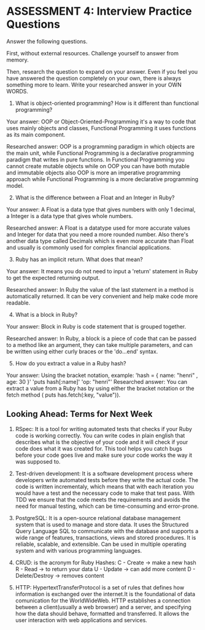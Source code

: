 # ASSESSMENT 4: Interview Practice Questions

Answer the following questions.

First, without external resources. Challenge yourself to answer from memory.

Then, research the question to expand on your answer. Even if you feel you have answered the question completely on your own, there is always something more to learn. Write your researched answer in your OWN WORDS.

1. What is object-oriented programming? How is it different than functional programming?

Your answer: OOP or Object-Oriented-Programming it's a way to code that uses mainly objects and classes,
Functional Programming it uses functions as its main component.

Researched answer: OOP is a programming paradigm in which objects are the main unit, while Functional Programming is a declarative
programming paradigm that writes in pure functions. In Functional Programming you cannot create mutable objects while on OOP you can have
both mutable and immutable objects also OOP is more an imperative programming approach while Functional Programming is a more declarative programming model.

2. What is the difference between a Float and an Integer in Ruby?

Your answer: A Float is a data type that gives numbers with only 1 decimal, a Integer is a data type that gives whole numbers.

Researched answer: A Float is a datatype used for more accurate values and Integer for data that you need a more rounded number. Also there's another data type called Decimals which is even more accurate than Float and usually is commonly used for complex financial applications.

3. Ruby has an implicit return. What does that mean?

Your answer: It means you do not need to input a 'return' statement in Ruby to get the expected returning output. 

Researched answer: In Ruby the value of the last statement in a method is automatically returned. 
It can be very convenient and help make code more readable.

4. What is a block in Ruby?

Your answer: Block in Ruby is code statement that is grouped together.

Researched answer: In Ruby, a block is a piece of code that can be passed to a method like an argument, they can take multiple parameters, and can be written using either curly braces or the 'do...end' syntax.

5. How do you extract a value in a Ruby hash?

Your answer: Using the bracket notation, example: 'hash = { name: "henri" , age: 30 }'
'puts hash[:name]'  'op: "henri"'
Researched answer: You can extract a value from a Ruby has by using either the bracket notation or the fetch method ( puts has.fetch(:key, "value")).

## Looking Ahead: Terms for Next Week

1. RSpec: It is a tool for writing automated tests that checks if your Ruby code is working correctly. You can write codes in plain english that describes what is the objective of your code and it will check if your code does what it was created for. This tool helps you catch bugs before your code goes live and make sure your code works the way it was supposed to.

2. Test-driven development: It is a software development process where developers write automated tests before they write the actual code. The code is written incrementaly, which means that with each iteration you would have a test and the necessary code to make that test pass. With TDD we ensure that the code meets the requirements and avoids the need for manual testing, which can be time-consuming and error-prone.

3. PostgreSQL: It is a open-source relational database management system that is used to manage and store data. It uses the Structured Query Language SQL to communicate with the database and supports a wide range of features, transactions, views and stored procedures. It is reliable, scalable, and extensible. Can be used in multiple operating system and with various programming languages.

4. CRUD: is the acronym for Ruby Hashes:
C - Create -> make a new hash
 R - Read -> to return your data
  U - Update -> can add more content
   D - Delete/Destroy -> removes content

5. HTTP: HypertextTransferProtocol is a set of rules that defines how information is exchanged over the internet.It is the foundational of data comunication for the WorldWideWeb. HTTP establishes a connection between a client(usually a web browser) and a server, and specifying how the data should behave, formatted and transferred. It allows the user interaction with web applications and services.
